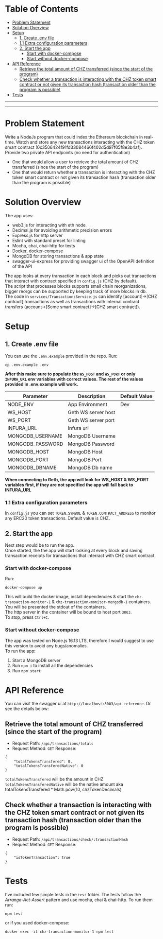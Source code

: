 # Table of Contents

- [Problem Statement](#problem-statement)
- [Solution Overview](#solution-overview)
- [Setup](#setup)
  - [1. Create .env file](#1.-create-.env-file)
  - [1.1 Extra configuration parameters](#1.1-extra-configuration-parameters)
  - [2. Start the app](#2.-start-the-app)
    - [Start with docker-compose](#start-with-docker-compose)
    - [Start without docker-compose](#start-without-docker-compose)
- [API Reference](#api-reference)
  - [Retrieve the total amount of CHZ transferred (since the start of the program)](<#retrieve-the-total-amount-of-chz-transferred-(since-the-start-of-the-program)>)
  - [Check whether a transaction is interacting with the CHZ token smart contract or not given its transaction hash (transaction older than the program is possible)](<check-whether-a-transaction-is-interacting-with-the-chz-token-smart-contract-or-not-given-its-transaction-hash-(transaction-older-than-the-program-is-possible)>)
- [Tests](#tests)

---

---

# Problem Statement

Write a NodeJs program that could index the Ethereum blockchain in real-time. Watch and store any new transactions interacting with the CHZ token smart contract (0x3506424f91fd33084466f402d5d97f05f8e3b4af).
Provide two private API endpoints (no need for authentication)

- One that would allow a user to retrieve the total amount of CHZ transferred (since the start of the program)
- One that would return whether a transaction is interacting with the CHZ token smart contract or not given its transaction hash (transaction older than the program is possible)

# Solution Overview

The app uses:

- web3.js for interacting with eth node.
- Decimal.js for avoiding arithmetic precision errors
- Express.js for http server
- Eslint with standard preset for linting
- Mocha, chai, chai-http for tests
- Docker, docker-compose
- MongoDB for storing transactions & app state
- swagger-ui-express for providing swagger ui of the OpenAPI definition of the API

The app looks at every transaction in each block and picks out transactions that interact with contract specified in `config.js` (CHZ by default).  
The script that processes blocks supports small chain reorganizations, bigger reorgs can be supported by keeping track of more blocks in db.  
The code in `services/TransactionsService.js` can identify [account]->[CHZ contract] transactions as well as transactions with internal contract transfers (account->[Some smart contract]->[CHZ smart contract]).

# Setup

## 1. Create .env file

You can use the `.env.example` provided in the repo. Run:

```
cp .env.example .env
```

**After this make sure to populate the `WS_HOST` and `WS_PORT` or only `INFURA_URL` env variables with correct values. The rest of the values provided in .env.example will work.**

| Parameter        | Description         | Default Value |
| ---------------- | ------------------- | ------------- |
| NODE_ENV         | App Environment     | Dev           |
| WS_HOST          | Geth WS server host |               |
| WS_PORT          | Geth WS server port |               |
| INFURA_URL       | Infura url          |               |
| MONGODB_USERNAME | MongoDB Username    |               |
| MONGODB_PASSWORD | MongoDB Password    |               |
| MONGODB_HOST     | MongoDB Host        |               |
| MONGODB_PORT     | MongoDB Port        |               |
| MONGODB_DBNAME   | MongoDB Db name     |               |

**When connecting to Geth, the app will look for WS_HOST & WS_PORT variables first, if they are not specified the app will fall back to INFURA_URL**

### 1.1 Extra configuration parameters

In `config.js` you can set `TOKEN.SYMBOL` & `TOKEN.CONTRACT_ADDRESS` to monitor any ERC20 token transactions. Default value is CHZ.

## 2. Start the app

Next step would be to run the app.  
Once started, the the app will start looking at every block and saving transaction receipts for transactions that interract with CHZ smart contract.

### Start with docker-compose

Run:

```
docker-compose up
```

This will build the docker image, install dependencies & start the `chz-transaction-monitor-1` & `chz-transaction-monitor-mongodb-1` containers.  
You will be presented the stdout of the containers.  
The http server in the container will be bound to host port `3003`.  
To stop, press `Ctrl+C`.

### Start without docker-compose

The app was tested on Node.js 16.13 LTS, therefore I would suggest to use this version to avoid any bugs/anomalies.  
To run the app:

1. Start a MongoDB server
2. Run `npm i` to install all the dependencies
3. Run `npm start`

# API Reference

You can visit the swagger ui at `http://localhost:3003/api-reference`. Or see the details below:

## Retrieve the total amount of CHZ transferred (since the start of the program)

- Request Path: `/api/transactions/totals`
- Request Method: `GET`
  Response:

```
{
    "totalTokensTransfered": 0,
    "totalTokensTransferedNative": 0
}
```

`totalTokensTransfered` will be the amount in CHZ  
`totalTokensTransferedNative` will be the native amount aka totalTokensTransfered \* Math.pow(10, chzTokenDecimals)

## Check whether a transaction is interacting with the CHZ token smart contract or not given its transaction hash (transaction older than the program is possible)

- Request Path: `/api/transactions/check/:transactionHash`
- Request Method: `GET`
  Response:

```
{
    "isTokenTransaction": true
}
```

# Tests

I've included few simple tests in the `test` folder. The tests follow the _Arrange-Act-Assert_ pattern and use mocha, chai & chai-http. To run them run:

```
npm test
```

or if you used docker-compose:

```
docker exec -it chz-transaction-monitor-1 npm test
```
